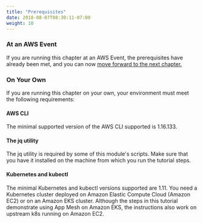 ```yaml
---
title: "Prerequisites"
date: 2018-08-07T08:30:11-07:00
weight: 10
---
```


### At an AWS Event
If you are running this chapter at an AWS Event, the prerequisites have already been met, and you can now [move forward to the next chapter.](../clone_repo)

### On Your Own
If you are running this chapter on your own, your environment must meet the following requirements:

#### AWS CLI
The minimal supported version of the AWS CLI supported is 1.16.133.

#### The jq utility
The jq utility is required by some of this module's scripts.  Make sure that you have it installed on the machine from which you run the tutorial steps.

#### Kubernetes and kubectl
The minimal Kubernetes and kubectl versions supported are 1.11. You need a Kubernetes cluster deployed on Amazon Elastic Compute Cloud (Amazon EC2) or on an Amazon EKS cluster. Although the steps in this tutorial demonstrate using App Mesh on Amazon EKS, the instructions also work on upstream k8s running on Amazon EC2.
